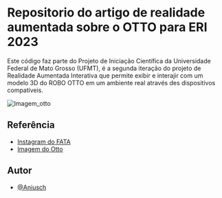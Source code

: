 # Repositorio do artigo de realidade aumentada sobre o OTTO para ERI 2023 

Este código faz parte do Projeto de Iniciação Científica da Universidade Federal de Mato Grosso (UFMT), é a segunda iteração do projeto de Realidade Aumentada Interativa que permite exibir e interajir com um modelo 3D do ROBO OTTO em um ambiente real através des dispositivos compatíveis. 

![Imagem_otto](https://github.com/ottoUFMT/Realidade_aumentada_otto_ufmt/assets/114492354/aa48272f-f876-4ad6-a3df-2673e51bbcb7)

## Referência

 - [Instagram do FATA](https://www.instagram.com/fataufmt/)
 - [Imagem do Otto](https://github.com/ottoUFMT/Realidade_aumentada_otto_ufmt/blob/main/otoo.png)
 

## Autor

- [@Aniusch](https://github.com/Aniusch)
